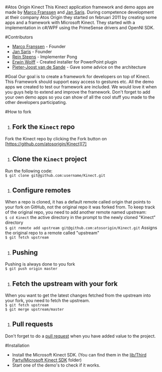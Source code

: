 #Atos Origin Kinect
This Kinect application framework and demo apps are made by [Marco Franssen][1] and [Jan Saris][3]. During competence development at their company Atos Origin they started on februari 2011 by creating some apps and a framework with Microsoft Kinect. They started with a implementation in c#/WPF using the PrimeSense drivers and OpenNI SDK.

#Contributors
* [Marco Franssen][1] - Founder
* [Jan Saris][3] - Founder
* [Rein Steens][4] - Implementer Pong
* [Erwin Wolff][5] - Created installer for PowerPoint plugin
* [Pieter-Joost van de Sande][2] - Gave some advice on the architecture

#Goal
Our goal is to create a framework for developers on top of Kinect. This Framework should support easy access to gestures etc. All the demo apps we created to test our framework are included. We would love it when you guys help to extend and improve the framework. Don't forget to add your own demo apps so you can show of all the cool stuff you made to the other developers participating.

#How to fork
1. ## Fork the `Kinect` repo<br />
Fork the Kinect repo by clicking the Fork button on [https://github.com/atosorigin/Kinect][7]<br />

1. ## Clone the `Kinect` project<br />
Run the following code:<br />
`$ git clone git@github.com:username/Kinect.git`<br />

1. ## Configure remotes<br />
When a repo is cloned, it has a default remote called origin that points to your fork on GitHub, not the original repo it was forked from. To keep track of the original repo, you need to add another remote named upstream:<br />
`$ cd Kinect` the active directory in the prompt to the newly cloned "Kinect" directory<br />
`$ git remote add upstream git@github.com:atosorigin/Kinect.git` Assigns the original repo to a remote called "upstream"<br />
`$ git fetch upstream`<br />

1. ## Pushing<br />
Pushing is always done to you fork<br />
`$ git push origin master`<br />

1. ## Fetch the upstream with your fork<br />
When you want to get the latest changes fetched from the upstream into your fork, you need to fetch the upstream.<br />
`$ git fetch upstream`<br />
`$ git merge upstream/master`<br />

1. ## Pull requests<br />
Don't forget to do a [pull request][6] when you have added value to the project.<br />

#Installation
* Install the Microsoft Kinect SDK. (You can find them in the [lib/Third Party/Microsoft Kinect SDK][8] folder)
* Start one of the demo's to check if it works.

[1]: https://github.com/marcofranssen "Marco Franssen's Github profile"
[2]: https://github.com/pjvds "Pieter Joost van de Sande's Github profile"
[3]: https://github.com/jansaris "Jan Saris's Github profile"
[4]: https://github.com/ReinSteens "Rein Steens's Github profile"
[5]: https://github.com/erwinwolff "Erwin Wolff's Github profile"
[6]: http://github.com/guides/pull-requests "Pull request guide"
[7]: https://github.com/atosorigin/Kinect "Atos Origin Kinect Repository"
[8]: https://github.com/atosorigin/Kinect/tree/master/lib/Third%20Party/Microsoft%20Kinect%20SDK "Microsoft SDK's"
